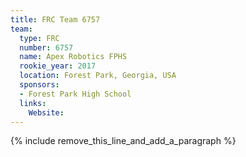 ```yaml
---
title: FRC Team 6757
team:
  type: FRC
  number: 6757
  name: Apex Robotics FPHS
  rookie_year: 2017
  location: Forest Park, Georgia, USA
  sponsors:
  - Forest Park High School
  links:
    Website:
---
```


{% include remove_this_line_and_add_a_paragraph %}